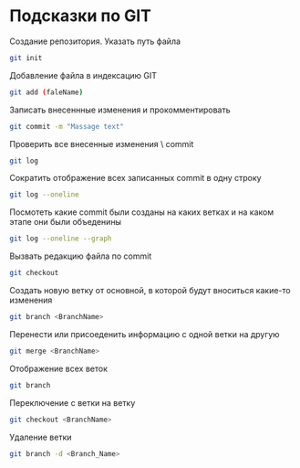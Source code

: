 # Подсказки по GIT

Создание репозитория. Указать путь файла
```sh
git init
```
Добавление файла в индексацию GIT
```sh
git add (faleName)
```
Записать внесеннные изменения и прокомментировать
```sh
git commit -m "Massage text"
```
Проверить все внесенные изменения \ commit
```sh
git log 
```
Сократить отображение всех записанных commit в одну строку
```sh
git log --oneline
```
Посмотеть какие commit были созданы на каких ветках и на каком этапе они были объеденины
```sh
git log --oneline --graph
```
Вызвать редакцию файла по commit
```sh
git checkout
```
Создать новую ветку от основной, в которой будут вноситься какие-то изменения
```sh
git branch <BranchName>
```
Перенести или присоеденить информацию с одной ветки на другую
```sh
git merge <BranchName>
```
Отображение всех веток 
```sh
git branch
```
Переключение с ветки на ветку
```sh
git checkout <BranchName>
```
Удаление ветки
```sh
git branch -d <Branch_Name>
```
